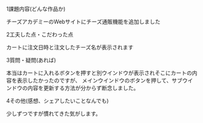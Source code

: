 1課題内容(どんな作品か)

チーズアカデミーのWebサイトにチーズ通販機能を追加しました

2工夫した点・こだわった点 

カートに注文日時と注文したチーズ名が表示されます

3質問・疑問(あれば) 

本当はカートに入れるボタンを押すと別ウインドウが表示されそこにカートの内容を表示したかったのですが、
メインウインドウのボタンを押して、サブウインドウの内容を更新する方法が分からず断念しました。


4その他(感想、シェアしたいことなんでも)

少しずつですが慣れてきた気がします。